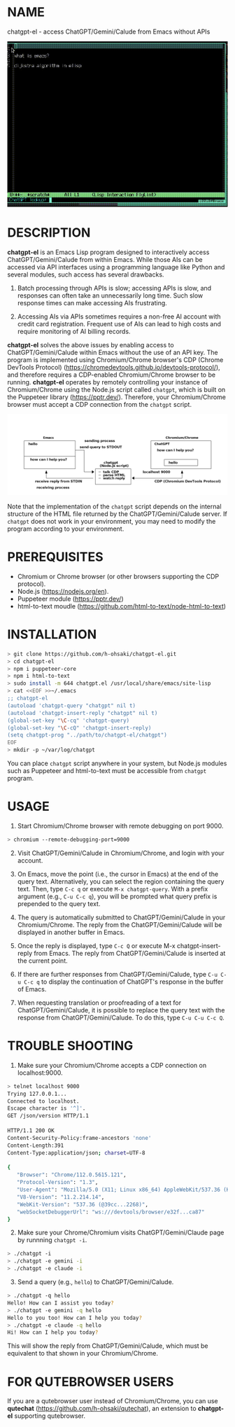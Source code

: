 # NAME

chatgpt-el - access ChatGPT/Gemini/Calude from Emacs without APIs

![video](screenshot/video.gif)

# DESCRIPTION

**chatgpt-el** is an Emacs Lisp program designed to interactively access
ChatGPT/Gemini/Calude from within Emacs.  While those AIs can be accessed via
API interfaces using a programming language like Python and several modules,
such access has several drawbacks.

1. Batch processing through APIs is slow; accessing APIs is slow, and
   responses can often take an unnecessarily long time. Such slow response
   times can make accessing AIs frustrating.

2. Accessing AIs via APIs sometimes requires a non-free AI account with credit
   card registration. Frequent use of AIs can lead to high costs and require
   monitoring of AI billing records.

**chatgpt-el** solves the above issues by enabling access to
ChatGPT/Gemini/Calude within Emacs without the use of an API key.  The program
is implemented using Chromium/Chrome browser's CDP (Chrome DevTools Protocol)
(https://chromedevtools.github.io/devtools-protocol/), and therefore requires
a CDP-enabled Chromium/Chrome browser to be running.  **chatgpt-el** operates
by remotely controlling your instance of Chromium/Chrome using the Node.js
script called `chatgpt`, which is built on the Puppeteer library
(https://pptr.dev/). Therefore, your Chromium/Chrome browser must accept a CDP
connection from the `chatgpt` script.

![overview](overview.png)

Note that the implementation of the `chatgpt` script depends on the internal
structure of the HTML file returned by the ChatGPT/Gemini/Calude server. If
`chatgpt` does not work in your environment, you may need to modify the
program according to your environment.

# PREREQUISITES

- Chromium or Chrome browser (or other browsers supporting the CDP protocol).
- Node.js (https://nodejs.org/en).
- Puppeteer module (https://pptr.dev/)
- html-to-text moudle (https://github.com/html-to-text/node-html-to-text)

# INSTALLATION

``` sh
> git clone https://github.com/h-ohsaki/chatgpt-el.git
> cd chatgpt-el
> npm i puppeteer-core
> npm i html-to-text
> sudo install -m 644 chatgpt.el /usr/local/share/emacs/site-lisp
> cat <<EOF >>~/.emacs
;; chatgpt-el
(autoload 'chatgpt-query "chatgpt" nil t)
(autoload 'chatgpt-insert-reply "chatgpt" nil t)
(global-set-key "\C-cq" 'chatgpt-query)
(global-set-key "\C-cQ" 'chatgpt-insert-reply)
(setq chatgpt-prog "../path/to/chatgpt-el/chatgpt")
EOF
> mkdir -p ~/var/log/chatgpt
```

You can place `chatgpt` script anywhere in your system, but Node.js modules
such as Puppeteer and html-to-text must be accessible from `chatgpt` program.

# USAGE

1. Start Chromium/Chrome browser with remote debugging on port 9000.

``` sh
> chromium --remote-debugging-port=9000
```

2. Visit ChatGPT/Gemini/Calude in Chromium/Chrome, and login with your
   account.

3. On Emacs, move the point (i.e., the cursor in Emacs) at the end of the
   query text.  Alternatively, you can select the region containing the query
   text.  Then, type `C-c q` or execute `M-x chatgpt-query`.  With a prefix
   argument (e.g., `C-u C-c q`), you will be prompted what query prefix is
   prepended to the query text.

4. The query is automatically submitted to ChatGPT/Gemini/Calude in your
   Chromium/Chrome.  The reply from the ChatGPT/Gemini/Calude will be
   displayed in another buffer in Emacs.

5. Once the reply is displayed, type `C-c Q` or execute M-x
   chatgpt-insert-reply from Emacs.  The reply from ChatGPT/Gemini/Calude is
   inserted at the current point.

6. If there are further responses from ChatGPT/Gemini/Calude, type `C-u C-u
   C-c q` to display the continuation of ChatGPT's response in the buffer of
   Emacs.
   
7. When requesting translation or proofreading of a text for
   ChatGPT/Gemini/Calude, it is possible to replace the query text with the
   response from ChatGPT/Gemini/Calude. To do this, type `C-u C-u C-c Q`.

# TROUBLE SHOOTING

1. Make sure your Chromium/Chrome accepts a CDP connection on localhost:9000.
   
``` sh
> telnet localhost 9000
Trying 127.0.0.1...
Connected to localhost.
Escape character is '^]'.
GET /json/version HTTP/1.1

HTTP/1.1 200 OK
Content-Security-Policy:frame-ancestors 'none'
Content-Length:391
Content-Type:application/json; charset=UTF-8

{
   "Browser": "Chrome/112.0.5615.121",
   "Protocol-Version": "1.3",
   "User-Agent": "Mozilla/5.0 (X11; Linux x86_64) AppleWebKit/537.36 (KHTML, like Gecko) Chrome/112.0.0.0 Safari/537.36",
   "V8-Version": "11.2.214.14",
   "WebKit-Version": "537.36 (@39cc...2268)",
   "webSocketDebuggerUrl": "ws:///devtools/browser/e32f...ca87"
}
```

2. Make sure your Chrome/Chromium visits ChatGPT/Gemini/Claude page by
runnning `chatgpt -i`.

``` sh
> ./chatgpt -i
> ./chatgpt -e gemini -i
> ./chatgpt -e claude -i
```

3. Send a query (e.g., `hello`) to ChatGPT/Gemini/Calude.

``` sh
> ./chatgpt -q hello
Hello! How can I assist you today?
> ./chatgpt -e gemini -q hello
Hello to you too! How can I help you today?
> ./chatgpt -e claude -q hello
Hi! How can I help you today?
```

This will show the reply from ChatGPT/Gemini/Calude, which must be equivalent
to that shown in your Chromium/Chrome.

# FOR QUTEBROWSER USERS

If you are a qutebrowser user instead of Chromium/Chrome, you can use
**qutechat** (https://github.com/h-ohsaki/qutechat), an extension to
**chatgpt-el** supporting qutebrowser.
